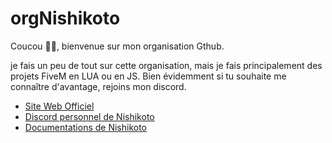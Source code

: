 # orgNishikoto


Coucou 👋🏼, bienvenue sur mon organisation Gthub.

je fais un peu de tout sur cette organisation, mais je fais principalement des projets FiveM en LUA ou en JS. Bien évidemment si tu souhaite me connaître d'avantage, rejoins mon discord.

- [Site Web Officiel](https://www.nishikoto.fr)
- [Discord personnel de Nishikoto](https://discord.nishikoto.fr)
- [Documentations de Nishikoto](https://docs.nishikoto.fr)
